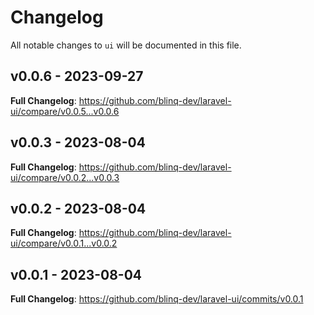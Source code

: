# Changelog

All notable changes to `ui` will be documented in this file.

## v0.0.6 - 2023-09-27

**Full Changelog**: https://github.com/blinq-dev/laravel-ui/compare/v0.0.5...v0.0.6

## v0.0.3 - 2023-08-04

**Full Changelog**: https://github.com/blinq-dev/laravel-ui/compare/v0.0.2...v0.0.3

## v0.0.2 - 2023-08-04

**Full Changelog**: https://github.com/blinq-dev/laravel-ui/compare/v0.0.1...v0.0.2

## v0.0.1 - 2023-08-04

**Full Changelog**: https://github.com/blinq-dev/laravel-ui/commits/v0.0.1
